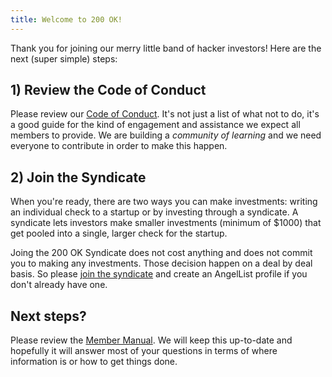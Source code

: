 ```yaml
---
title: Welcome to 200 OK!
---
```


Thank you for joining our merry little band of hacker investors! Here are the next (super simple) steps:

## 1) Review the Code of Conduct

Please review our [Code of Conduct](/code-of-conduct). It's not just a list of what not to do, it's a good guide for the kind of engagement and assistance we expect all members to provide. We are building a _community of learning_ and we need everyone to contribute in order to make this happen.

## 2) Join the Syndicate

When you're ready, there are two ways you can make investments: writing an individual check to a startup or by investing through a syndicate. A syndicate lets investors make smaller investments (minimum of $1000) that get pooled into a single, larger check for the startup.

Joing the 200 OK Syndicate does not cost anything and does not commit you to making any investments. Those decision happen on a deal by deal basis. So please [join the syndicate](https://angel.co/s/http-200-ok/w7Q2q) and create an AngelList profile if you don't already have one.

## Next steps?

Please review the [Member Manual](/members/manual). We will keep this up-to-date and hopefully it will answer most of your questions in terms of where information is or how to get things done.
